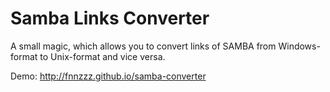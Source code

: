 # Samba Links Converter
A small magic, which allows you to convert links of SAMBA from Windows-format to Unix-format and vice versa.

Demo: http://fnnzzz.github.io/samba-converter
